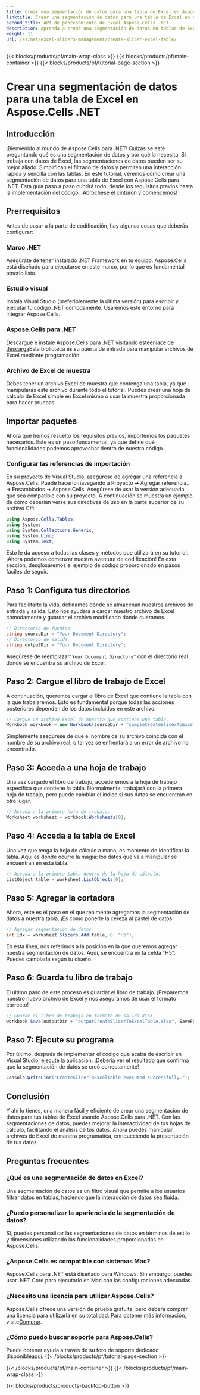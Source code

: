 ```yaml
---
title: Crear una segmentación de datos para una tabla de Excel en Aspose.Cells .NET
linktitle: Crear una segmentación de datos para una tabla de Excel en Aspose.Cells .NET
second_title: API de procesamiento de Excel Aspose.Cells .NET
description: Aprenda a crear una segmentación de datos en tablas de Excel con Aspose.Cells para .NET. Guía paso a paso para un filtrado de datos eficiente.
weight: 11
url: /es/net/excel-slicers-management/create-slicer-excel-table/
---
```


{{< blocks/products/pf/main-wrap-class >}}
{{< blocks/products/pf/main-container >}}
{{< blocks/products/pf/tutorial-page-section >}}

# Crear una segmentación de datos para una tabla de Excel en Aspose.Cells .NET

## Introducción
¡Bienvenido al mundo de Aspose.Cells para .NET! Quizás se esté preguntando qué es una segmentación de datos y por qué la necesita. Si trabaja con datos de Excel, las segmentaciones de datos pueden ser su mejor aliado. Simplifican el filtrado de datos y permiten una interacción rápida y sencilla con las tablas. En este tutorial, veremos cómo crear una segmentación de datos para una tabla de Excel con Aspose.Cells para .NET.
Esta guía paso a paso cubrirá todo, desde los requisitos previos hasta la implementación del código. ¡Abróchese el cinturón y comencemos!
## Prerrequisitos
Antes de pasar a la parte de codificación, hay algunas cosas que deberás configurar:
### Marco .NET
Asegúrate de tener instalado .NET Framework en tu equipo. Aspose.Cells está diseñado para ejecutarse en este marco, por lo que es fundamental tenerlo listo.
### Estudio visual
Instala Visual Studio (preferiblemente la última versión) para escribir y ejecutar tu código .NET cómodamente. Usaremos este entorno para integrar Aspose.Cells.
### Aspose.Cells para .NET
 Descargue e instale Aspose.Cells para .NET visitando este[enlace de descarga](https://releases.aspose.com/cells/net/)Esta biblioteca es su puerta de entrada para manipular archivos de Excel mediante programación.
### Archivo de Excel de muestra
Debes tener un archivo Excel de muestra que contenga una tabla, ya que manipularás este archivo durante todo el tutorial. Puedes crear una hoja de cálculo de Excel simple en Excel mismo o usar la muestra proporcionada para hacer pruebas.
## Importar paquetes
Ahora que hemos resuelto los requisitos previos, importemos los paquetes necesarios. Este es un paso fundamental, ya que define qué funcionalidades podemos aprovechar dentro de nuestro código.
### Configurar las referencias de importación
En su proyecto de Visual Studio, asegúrese de agregar una referencia a Aspose.Cells. Puede hacerlo navegando a Proyecto ➔ Agregar referencia... ➔ Ensamblados ➔ Aspose.Cells. Asegúrese de usar la versión adecuada que sea compatible con su proyecto.
A continuación se muestra un ejemplo de cómo deberían verse sus directivas de uso en la parte superior de su archivo C#:
```csharp
using Aspose.Cells.Tables;
using System;
using System.Collections.Generic;
using System.Linq;
using System.Text;
```
Esto le da acceso a todas las clases y métodos que utilizará en su tutorial.
¡Ahora podemos comenzar nuestra aventura de codificación! En esta sección, desglosaremos el ejemplo de código proporcionado en pasos fáciles de seguir.
## Paso 1: Configura tus directorios
Para facilitarte la vida, definamos dónde se almacenan nuestros archivos de entrada y salida. Esto nos ayudará a cargar nuestro archivo de Excel cómodamente y guardar el archivo modificado donde queramos.
```csharp
// Directorio de fuentes
string sourceDir = "Your Document Directory";
// Directorio de salida
string outputDir = "Your Document Directory";
```
 Asegúrese de reemplazar`"Your Document Directory"` con el directorio real donde se encuentra su archivo de Excel.
## Paso 2: Cargue el libro de trabajo de Excel
A continuación, queremos cargar el libro de Excel que contiene la tabla con la que trabajaremos. Esto es fundamental porque todas las acciones posteriores dependen de los datos incluidos en este archivo.
```csharp
// Cargue un archivo Excel de muestra que contiene una tabla.
Workbook workbook = new Workbook(sourceDir + "sampleCreateSlicerToExcelTable.xlsx");
```
Simplemente asegúrese de que el nombre de su archivo coincida con el nombre de su archivo real, o tal vez se enfrentará a un error de archivo no encontrado.
## Paso 3: Acceda a una hoja de trabajo
Una vez cargado el libro de trabajo, accederemos a la hoja de trabajo específica que contiene la tabla. Normalmente, trabajará con la primera hoja de trabajo, pero puede cambiar el índice si sus datos se encuentran en otro lugar.
```csharp
// Acceda a la primera hoja de trabajo.
Worksheet worksheet = workbook.Worksheets[0];
```
## Paso 4: Acceda a la tabla de Excel
Una vez que tenga la hoja de cálculo a mano, es momento de identificar la tabla. Aquí es donde ocurre la magia: los datos que va a manipular se encuentran en esta tabla.
```csharp
// Acceda a la primera tabla dentro de la hoja de cálculo.
ListObject table = worksheet.ListObjects[0];
```
## Paso 5: Agregar la cortadora
Ahora, este es el paso en el que realmente agregamos la segmentación de datos a nuestra tabla. ¡Es como ponerle la cereza al pastel de datos! 
```csharp
// Agregar segmentación de datos
int idx = worksheet.Slicers.Add(table, 0, "H5");
```
En esta línea, nos referimos a la posición en la que queremos agregar nuestra segmentación de datos. Aquí, se encuentra en la celda "H5". Puedes cambiarla según tu diseño.
## Paso 6: Guarda tu libro de trabajo
El último paso de este proceso es guardar el libro de trabajo. ¡Preparemos nuestro nuevo archivo de Excel y nos aseguramos de usar el formato correcto!
```csharp
// Guarde el libro de trabajo en formato de salida XLSX.
workbook.Save(outputDir + "outputCreateSlicerToExcelTable.xlsx", SaveFormat.Xlsx);
```
## Paso 7: Ejecute su programa
Por último, después de implementar el código que acaba de escribir en Visual Studio, ejecute la aplicación. ¡Debería ver el resultado que confirma que la segmentación de datos se creó correctamente!
```csharp
Console.WriteLine("CreateSlicerToExcelTable executed successfully.");
```
## Conclusión
Y ahí lo tienes, una manera fácil y eficiente de crear una segmentación de datos para tus tablas de Excel usando Aspose.Cells para .NET. Con las segmentaciones de datos, puedes mejorar la interactividad de tus hojas de cálculo, facilitando el análisis de tus datos. Ahora puedes manipular archivos de Excel de manera programática, enriqueciendo la presentación de tus datos.
## Preguntas frecuentes

### ¿Qué es una segmentación de datos en Excel?
Una segmentación de datos es un filtro visual que permite a los usuarios filtrar datos en tablas, haciendo que la interacción de datos sea fluida.
  
### ¿Puedo personalizar la apariencia de la segmentación de datos?
Sí, puedes personalizar las segmentaciones de datos en términos de estilo y dimensiones utilizando las funcionalidades proporcionadas en Aspose.Cells.
  
### ¿Aspose.Cells es compatible con sistemas Mac?
Aspose.Cells para .NET está diseñado para Windows. Sin embargo, puedes usar .NET Core para ejecutarlo en Mac con las configuraciones adecuadas.
  
### ¿Necesito una licencia para utilizar Aspose.Cells?
 Aspose.Cells ofrece una versión de prueba gratuita, pero deberá comprar una licencia para utilizarla en su totalidad. Para obtener más información, visite[Comprar](https://purchase.aspose.com/buy).
  
### ¿Cómo puedo buscar soporte para Aspose.Cells?
 Puede obtener ayuda a través de su foro de soporte dedicado disponible[aquí](https://forum.aspose.com/c/cells/9).
{{< /blocks/products/pf/tutorial-page-section >}}

{{< /blocks/products/pf/main-container >}}
{{< /blocks/products/pf/main-wrap-class >}}

{{< blocks/products/products-backtop-button >}}
